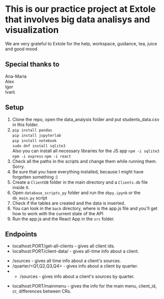 # This is our practice project at Extole that involves big data analisys and visualization
We are very grateful to Extole for the help, workspace, guidance, tea, juice and good mood
## Special thanks to
Ana-Maria\
Alex\
Igor\
Ivan\
## Setup
1. Clone the repo, open the data_analysis folder and put students_data.csv in this folder.
2. ```pip install pandas```\
```pip install jupyterlab```\
```pip install notebook```\
```sudo dnf install sqlite3```\
Also you can install all necessary libraries for the JS app
```npm -i sqlite3```
```npm -i express```
```npm -i react```
4. Check all the paths in the scripts and change them while running them. Sorry.
5. Be sure that you have everything installed, because I might have forgotten something :)
6. Create a ```ClientDB``` folder in the main directory and a ```Clients.db``` file inside it.
7. Open ```database_scripts_py``` folder and run the ```dbpy.ipynb``` or the ```db_main.py``` script
8. Check if the tables are created and the data is inserted.
9. You can look in the ```back``` directory, where is the app.js file and you'll get how to work with the current state of the API
10. Run the app.js and the React App in the ```src``` folder. 
## Endpoints
* localhost:PORT/get-all-clients - gives all client ids.
* localhost:PORT/client-data/<client-id> - gives all-time info about a client.
+ /sources - gives all time info about a client's sources.
+ /quarter/<Q1,Q2,Q3,Q4> - gives info about a client by quarter.
+ + /sources - gives info about a client's sources by quarter.
* localhost:PORT/mainmenu - gives the info for the main menu, client_id, cr, differences between CRs.

